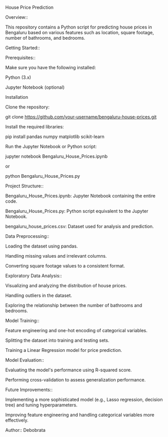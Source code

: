 House Price Prediction


Overview::

This repository contains a Python script for predicting house prices in Bengaluru based on various features such as location, square footage, number of bathrooms, and bedrooms.


Getting Started::


Prerequisites::

Make sure you have the following installed:

Python (3.x)

Jupyter Notebook (optional)

Installation


Clone the repository:

git clone https://github.com/your-username/bengaluru-house-prices.git

Install the required libraries:

pip install pandas numpy matplotlib scikit-learn

Run the Jupyter Notebook or Python script:

jupyter notebook Bengaluru_House_Prices.ipynb

or

python Bengaluru_House_Prices.py


Project Structure::

Bengaluru_House_Prices.ipynb: Jupyter Notebook containing the entire code.

Bengaluru_House_Prices.py: Python script equivalent to the Jupyter Notebook.

bengaluru_house_prices.csv: Dataset used for analysis and prediction.


Data Preprocessing::

Loading the dataset using pandas.

Handling missing values and irrelevant columns.

Converting square footage values to a consistent format.


Exploratory Data Analysis::

Visualizing and analyzing the distribution of house prices.

Handling outliers in the dataset.

Exploring the relationship between the number of bathrooms and bedrooms.


Model Training::

Feature engineering and one-hot encoding of categorical variables.

Splitting the dataset into training and testing sets.

Training a Linear Regression model for price prediction.


Model Evaluation::

Evaluating the model's performance using R-squared score.

Performing cross-validation to assess generalization performance.


Future Improvements::

Implementing a more sophisticated model (e.g., Lasso regression, decision tree) and tuning hyperparameters.

Improving feature engineering and handling categorical variables more effectively.



Author:: Debobrata
